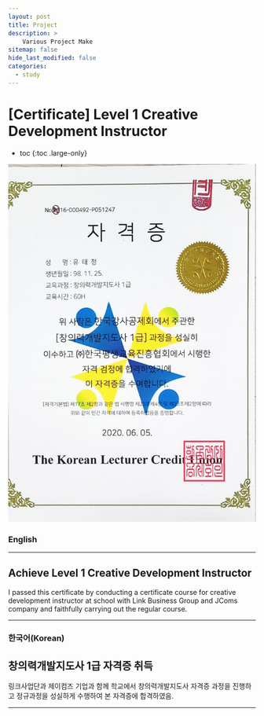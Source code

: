 ```yaml
---
layout: post
title: Project
description: >
    Various Project Make
sitemap: false
hide_last_modified: false
categories:
  - study
---
```


# [Certificate] Level 1 Creative Development Instructor

* toc
{:toc .large-only}

![screenshot](/assets/img/blog/example-content-creativity.jpg)
### English
---
## Achieve Level 1 Creative Development Instructor

  I passed this certificate by conducting a certificate course for creative development instructor at school with Link Business Group and JComs company and faithfully carrying out the regular course.

---

### 한국어(Korean)
## 창의력개발지도사 1급 자격증 취득
  
  링크사업단과 제이컴즈 기업과 함께 학교에서 창의력개발지도사 자격증 과정을 진행하고 정규과정을 성실하게 수행하여 본 자격증에 합격하였음.
  
---